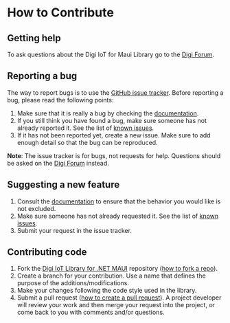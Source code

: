 # How to Contribute

## Getting help

To ask questions about the Digi IoT for Maui Library go to the 
[Digi Forum](http://www.digi.com/support/forum).


## Reporting a bug

The way to report bugs is to use the 
[GitHub issue tracker](http://github.com/digidotcom/digi-iot-maui/issues).
Before reporting a bug, please read the following points:

1. Make sure that it is really a bug by checking the 
[documentation](https://www.digi.com/resources/documentation/digidocs/90002569/).
2. If you still think you have found a bug, make sure someone has not already
reported it. See the list of 
[known issues](http://github.com/digidotcom/digi-iot-maui/issues).
3. If it has not been reported yet, create a new issue. Make sure to add enough 
detail so that the bug can be reproduced.

**Note**: The issue tracker is for bugs, not requests for help. Questions 
should be asked on the [Digi Forum](http://www.digi.com/support/forum) instead.


## Suggesting a new feature

1. Consult the [documentation](https://www.digi.com/resources/documentation/digidocs/90002569/) 
to ensure that the behavior you would like is not excluded.
2. Make sure someone has not already requested it. See the list of 
[known issues](http://github.com/digidotcom/digi-iot-maui/issues).
3. Submit your request in the issue tracker.


## Contributing code

1. Fork the [Digi IoT Library for .NET MAUI](http://github.com/digidotcom/digi-iot-maui) 
repository ([how to fork a repo](https://help.github.com/articles/fork-a-repo/)).
2. Create a branch for your contribution. Use a name that defines the purpose of the additions/modifications. 
3. Make your changes following the code style used in the library.
4. Submit a pull request ([how to create a pull request](https://help.github.com/articles/fork-a-repo/#next-steps)).
A project developer will review your work and then merge your request into the
project, or come back to you with comments and/or questions.
